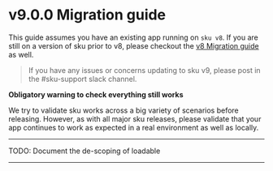 # v9.0.0 Migration guide

This guide assumes you have an existing app running on `sku v8`. If you are still on a version of sku prior to v8, please checkout the [v8 Migration guide](./migration-guides/v8.0.0) as well.

> If you have any issues or concerns updating to sku v9, please post in the #sku-support slack channel.

**Obligatory warning to check everything still works**

We try to validate sku works across a big variety of scenarios before releasing. However, as with all major sku releases, please validate that your app continues to work as expected in a real environment as well as locally.

---

TODO: Document the de-scoping of loadable

---
